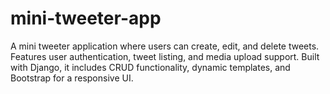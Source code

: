 # mini-tweeter-app
A mini tweeter application where users can create, edit, and delete tweets. Features user authentication, tweet listing, and media upload support. Built with Django, it includes CRUD functionality, dynamic templates, and Bootstrap for a responsive UI.
